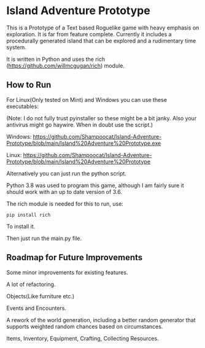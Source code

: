 # Island Adventure Prototype


This is a Prototype of a Text based Roguelike game with heavy emphasis on exploration. It is far from feature complete. Currently it includes a procedurally generated island that can be explored and a rudimentary time system. 


It is written in Python and uses the rich (https://github.com/willmcgugan/rich) module.


## How to Run

For Linux(Only tested on Mint) and Windows you can use these executables:

(Note: I do not fully trust pyinstaller so these might be a bit janky. Also your antivirus might go haywire. When in doubt use the script.)

Windows: https://github.com/Shampoocat/Island-Adventure-Prototype/blob/main/Island%20Adventure%20Prototype.exe

Linux: https://github.com/Shampoocat/Island-Adventure-Prototype/blob/main/Island%20Adventure%20Prototype


Alternatively you can just run the python script.

 


Python 3.8 was used to program this game, although I am fairly sure it should work with an up to date version of 3.6.

The rich module is needed for this to run, use:

```
pip install rich
```

To install it.

Then just run the main.py file.


## Roadmap for Future Improvements


Some minor improvements for existing features.

A lot of refactoring.

Objects(Like furniture etc.)

Events and Encounters.

A rework of the world generation, including a better random generator that supports weighted random chances based on circumstances. 

Items, Inventory, Equipment, Crafting, Collecting Resources.
